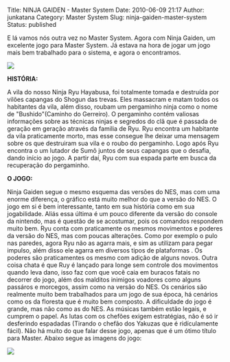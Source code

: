 Title: NINJA GAIDEN - Master System
Date: 2010-06-09 21:17
Author: junkatana
Category: Master System
Slug: ninja-gaiden-master-system
Status: published


<!-- PELICAN_BEGIN_SUMMARY -->
E lá vamos nós outra vez no Master System. Agora com Ninja Gaiden, um
excelente jogo para Master System. Já estava na hora de jogar um jogo
mais bem trabalhado para o sistema, e agora o encontramos.
<!-- PELICAN_END_SUMMARY -->
[![](http://img340.imageshack.us/img340/3831/ninjagaidenmastersystem.jpg)](http://img340.imageshack.us/img340/3831/ninjagaidenmastersystem.jpg)

<span style="font-weight:bold;">HISTÓRIA:

</span>A vila do nosso Ninja Ryu Hayabusa, foi totalmente tomada e
destruída por vilões capangas do Shogun das trevas. Eles massacram e
matam todos os habitantes da vila, além disso, roubam um pergaminho
ninja como o nome de "Bushido"(Caminho do Gerreiro). O pergaminho contém
valiosas informações sobre as técnicas ninjas e segredos do clã que é
passada de geração em geração através da familia de Ryu. Ryu encontra um
habitante da vila praticamente morto, mas esse consegue lhe deixar uma
mensagem sobre os que destruiram sua vila e o roubo do pergaminho. Logo
após Ryu encontra o um lutador de Sumô juntos de seus capangas que o
desafia, dando início ao jogo. A partir daí, Ryu com sua espada parte em
busca da recuperação do pergaminho.

<span style="font-weight:bold;">O JOGO:</span>

Ninja Gaiden segue o mesmo esquema das versões do NES, mas com uma
enorme diferença, o gráfico está muito melhor do que a versão do NES. O
jogo em si é bem interessante, tanto em sua história como em sua
jogabilidade. Aliás essa última é um pouco diferente da versão do
console da nintendo, mas é questão de se acostumar, pois os comandos
respondem muito bem. Ryu conta com praticamente os mesmos movimentos e
poderes da versão do NES, mas com poucas alterações. Como por exemplo o
pulo nas paredes, agora Ryu não as agarra mais, e sim as utilizam para
pegar impulso, além disso ele agarra em diversos tipos de plataformas .
Os poderes são praticamentes os mesmo com adição de alguns novos. Outra
coisa chata é que Ruy é lançado para longe sem controle dos movimentos
quando leva dano, isso faz com que você caia em buracos fatais no
decorrer do jogo, além dos malditos inimigos voadores como alguns
passáros e morcegos, assim como na versão do NES. Os cenários são
realmente muito bem trabalhados para um jogo de sua época, há cenários
como os da floresta que é muito bem composto. A dificuldade do jogo é
grande, mas não como as do NES. As músicas também estão legais, e
cumprem o papel. As lutas com os chefões exigem estratégias, não é só ir
desferindo espadadas (Tirando o chefão dos Yakuzas que é ridículamente
fácil). Não há muito do que falar desse jogo, apenas que é um ótimo
título para Master. Abaixo segue as imagens do jogo:

[![](http://img715.imageshack.us/img715/7440/ninjagif.gif)](http://img715.imageshack.us/img715/7440/ninjagif.gif)
